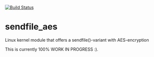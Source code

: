 [![Build Status](https://travis-ci.org/kbeckmann/sendfile_aes.svg?branch=master)](https://travis-ci.org/kbeckmann/sendfile_aes)
# sendfile_aes
Linux kernel module that offers a sendfile()-variant with AES-encryption

This is currently 100% WORK IN PROGRESS :).

